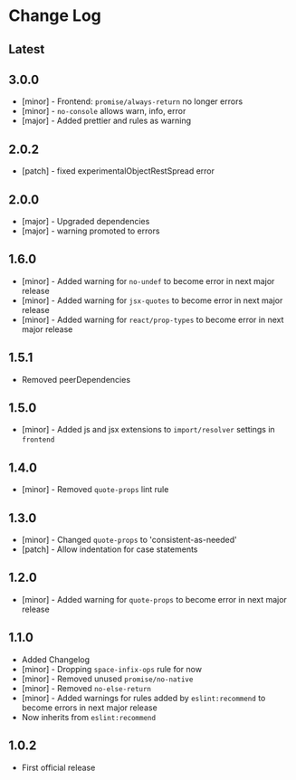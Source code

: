 # Change Log

## Latest

## 3.0.0

* [minor] - Frontend: `promise/always-return` no longer errors
* [minor] - `no-console` allows warn, info, error
* [major] - Added prettier and rules as warning

## 2.0.2

* [patch] - fixed experimentalObjectRestSpread error

## 2.0.0

* [major] - Upgraded dependencies
* [major] - warning promoted to errors

## 1.6.0

* [minor] - Added warning for `no-undef` to become error in next major release
* [minor] - Added warning for `jsx-quotes` to become error in next major release
* [minor] - Added warning for `react/prop-types` to become error in next major release

## 1.5.1

* Removed peerDependencies

## 1.5.0

* [minor] - Added js and jsx extensions to `import/resolver` settings in `frontend`

## 1.4.0

* [minor] - Removed `quote-props` lint rule

## 1.3.0

* [minor] - Changed `quote-props` to 'consistent-as-needed'
* [patch] - Allow indentation for case statements

## 1.2.0

* [minor] - Added warning for `quote-props` to become error in next major release

## 1.1.0

* Added Changelog
* [minor] - Dropping `space-infix-ops` rule for now
* [minor] - Removed unused `promise/no-native`
* [minor] - Removed `no-else-return`
* [minor] - Added warnings for rules added by `eslint:recommend` to become errors in next major release
* Now inherits from `eslint:recommend`

## 1.0.2

* First official release
